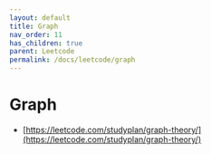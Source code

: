 ```yaml
---
layout: default
title: Graph
nav_order: 11
has_children: true
parent: Leetcode
permalink: /docs/leetcode/graph
---
```


# Graph

* [https://leetcode.com/studyplan/graph-theory/](https://leetcode.com/studyplan/graph-theory/)